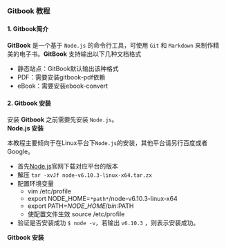 ### Gitbook 教程

#### 1. Gitbook简介
**GitBook** 是一个基于 `Node.js` 的命令行工具，可使用 `Git` 和 `Markdown` 来制作精美的电子书。**GitBook** 支持输出以下几种文档格式   

* 静态站点：GitBook默认输出该种格式
* PDF：需要安装gitbook-pdf依赖
* eBook：需要安装ebook-convert

#### 2. Gitbook 安装

安装 **Gitbook** 之前需要先安装 `Node.js`。  
**Node.js 安装**

本教程主要倾向于在Linux平台下`Node.js`的安装，其他平台请另行百度或者Google。

* 首先[Node.js](http://nodejs.cn)官网下载对应平台的版本
* 解压 `tar -xvJf node-v6.10.3-linux-x64.tar.zx`
* 配置环境变量  
    * vim /etc/profile   
    * export NODE\_HOME=`*path*`/node-v6.10.3-linux-x64   
    * export PATH=$NODE\_HOME/bin:$PATH   
    * 使配置文件生效 source /etc/profile   
* 验证是否安装成功 `$ node -v`，若输出 `v6.10.3` ，则表示安装成功。

**Gitbook 安装**






